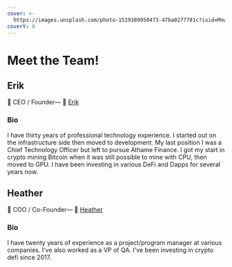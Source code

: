 ```yaml
---
cover: >-
  https://images.unsplash.com/photo-1519389950473-47ba0277781c?ixid=MnwxMjA3fDB8MHxwaG90by1wYWdlfHx8fGVufDB8fHx8&ixlib=rb-1.2.1&auto=format&fit=crop&w=2970&q=80
coverY: 0
---
```


# Meet the Team!

## Erik

👋 CEO / Founder— 💌 [Erik](https://t.me/athamefinance)

### Bio

I have thirty years of professional technology experience.  I started out on the infrastructure side then moved to development.  My last position I was a Chief Technology Officer but left to pursue Athame Finance.  I got my start in crypto mining Bitcoin when it was still possible to mine with CPU, then moved to GPU.  I have been investing in various DeFi and Dapps for several years now.

## Heather

👋 COO / Co-Founder— 💌 [Heather](https://t.me/athamefinance)

### Bio

I have twenty years of experience as a project/program manager at various companies.  I've also worked as a VP of QA.  I've been investing in crypto defi since 2017.
